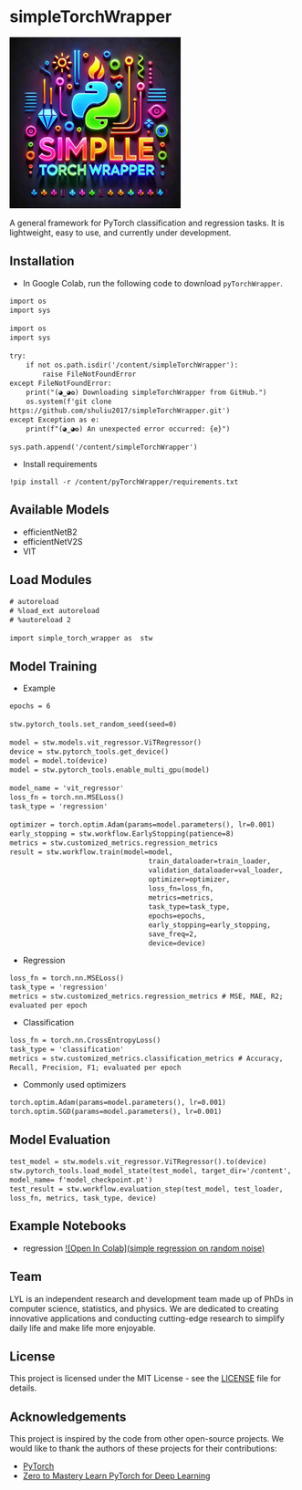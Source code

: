 # simpleTorchWrapper

<img src="./logo.jpg" alt="simpleTorchWrapper" title="simpleTorchWrapper" width="300" />


A general framework for PyTorch classification and regression tasks. It is lightweight, easy to use, and currently under development.

## Installation

- In Google Colab, run the following code to download `pyTorchWrapper`.

```
import os
import sys

import os
import sys

try:
    if not os.path.isdir('/content/simpleTorchWrapper'):
        raise FileNotFoundError
except FileNotFoundError:
    print("(◕‿◕✿) Downloading simpleTorchWrapper from GitHub.")
    os.system(f'git clone https://github.com/shuliu2017/simpleTorchWrapper.git')
except Exception as e:
    print(f"(◕‿◕✿) An unexpected error occurred: {e}")

sys.path.append('/content/simpleTorchWrapper')
```

- Install requirements
  
```
!pip install -r /content/pyTorchWrapper/requirements.txt
```

## Available Models

- efficientNetB2
- efficientNetV2S
- VIT

## Load Modules

```
# autoreload
# %load_ext autoreload
# %autoreload 2

import simple_torch_wrapper as  stw
```

## Model Training


- Example

```
epochs = 6

stw.pytorch_tools.set_random_seed(seed=0)

model = stw.models.vit_regressor.ViTRegressor()
device = stw.pytorch_tools.get_device()
model = model.to(device)
model = stw.pytorch_tools.enable_multi_gpu(model)

model_name = 'vit_regressor'
loss_fn = torch.nn.MSELoss()
task_type = 'regression'

optimizer = torch.optim.Adam(params=model.parameters(), lr=0.001)
early_stopping = stw.workflow.EarlyStopping(patience=8)
metrics = stw.customized_metrics.regression_metrics
result = stw.workflow.train(model=model,
                                  train_dataloader=train_loader,
                                  validation_dataloader=val_loader,
                                  optimizer=optimizer,
                                  loss_fn=loss_fn,
                                  metrics=metrics,
                                  task_type=task_type,
                                  epochs=epochs,
                                  early_stopping=early_stopping,
                                  save_freq=2,
                                  device=device)
```

- Regression
  
```
loss_fn = torch.nn.MSELoss()
task_type = 'regression'
metrics = stw.customized_metrics.regression_metrics # MSE, MAE, R2; evaluated per epoch
```

- Classification

```
loss_fn = torch.nn.CrossEntropyLoss()
task_type = 'classification'
metrics = stw.customized_metrics.classification_metrics # Accuracy, Recall, Precision, F1; evaluated per epoch
```

- Commonly used optimizers

```
torch.optim.Adam(params=model.parameters(), lr=0.001)
torch.optim.SGD(params=model.parameters(), lr=0.001)
```

## Model Evaluation

```
test_model = stw.models.vit_regressor.ViTRegressor().to(device)
stw.pytorch_tools.load_model_state(test_model, target_dir='/content', model_name= f'model_checkpoint.pt')
test_result = stw.workflow.evaluation_step(test_model, test_loader, loss_fn, metrics, task_type, device)
```

## Example Notebooks

- regression [![Open In Colab](simple regression on random noise)](https://github.com/shuliu2017/pyTorchWrapper/blob/main/notebooks/simple_regression.ipynb)


## Team

LYL is an independent research and development team made up of PhDs in computer science, statistics, and physics. We are dedicated to creating innovative applications and conducting cutting-edge research to simplify daily life and make life more enjoyable.

## License

This project is licensed under the MIT License - see the [LICENSE](./LICENSE) file for details.

## Acknowledgements

This project is inspired by the code from other open-source projects. We would like to thank the authors of these projects for their contributions:

- [PyTorch](https://pytorch.org/)
- [Zero to Mastery Learn PyTorch for Deep Learning](https://www.learnpytorch.io/)

